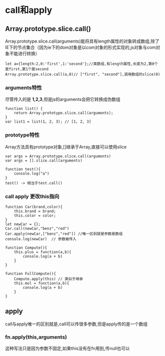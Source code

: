 # call和apply

## Array.prototype.slice.call()
Array.prototype.slice.call(arguments)能将具有length属性的对象转成数组,除了IE下的节点集合（因为ie下的dom对象是以com对象的形式实现的,js对象与com对象不能进行转换）

```
let a={length:2,0:'first',1:'second'};//类数组,有length属性,长度为2,第0个是first,第1个是second  
Array.prototype.slice.call(a,0)// ["first", "second"],调用数组的slice(0)
```

### arguments特性
尽管传入的是 **1,2,3**,但是js的arguments会把它转换成伪数组
```
function list() {
    return Array.prototype.slice.call(arguments);
}
var list1 = list(1, 2, 3); // [1, 2, 3]
```

### prototype特性
Array方法具有prototype对象,[]继承于Array,直接可以使用slice
```
var args = Array.prototype.slice.call(arguments)  
var args = [].slice.call(arguments)
```

```
function test(){
    console.log("a")
}
test() -> 相当于test.call()
```

### call apply 更改this指向
```
function Car(brand,color){
    this.brand = brand;
    this.color = color;
}
let newCar = {};
Car.call(newCar,"benz","red")
Car.apply(newCar,["benz","red"]) //唯一区别就是参数是数组
console.log(newCar)  // 参数被传入
```

```
function Compute(){
    this.plus = function(a,b){
        console.log(a + b)
    }
}

function FullCompute(){
    Compute.apply(this) // 类似于继承
    this.mul = function(a,b){
        console.log(a + b)
    }
}
```

## apply

call与apply唯一的区别就是,call可以传很多参数,但是apply传的是一个数组

### fn.apply(this,arguments)
这种写法只是因为参数不固定,如果this没有在fn用到,传null也可以